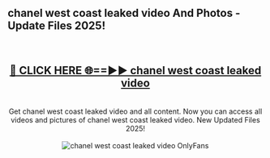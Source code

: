 <h2>chanel west coast leaked video And Photos - Update Files 2025!</h2>
<br>
<div align="center">
<h2><a href="https://betterlinks.top/A2PfLJ" rel="nofollow">🔴 CLICK HERE 🌐==►► chanel west coast leaked video</a></h2>
<br>
Get chanel west coast leaked video and all content. Now you can access all videos and pictures of chanel west coast leaked video. New Updated Files 2025!
<br>
<br>
<a href="https://betterlinks.top/A2PfLJ" rel="nofollow" data-target="animated-image.originalLink"><img src="https://i.imgur.com/dJHk4Zq.gif" alt="chanel west coast leaked video OnlyFans" style="max-width: 100%; display: inline-block;" data-target="animated-image.originalImage"></a>
</div>
<br>